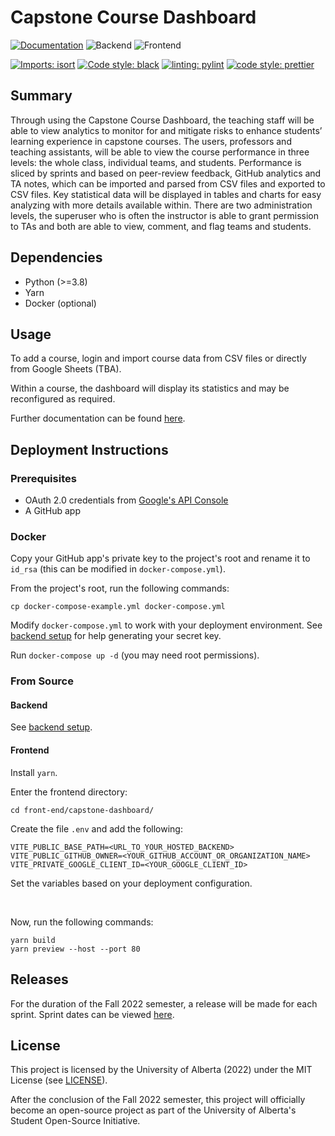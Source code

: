 # Capstone Course Dashboard

[![Documentation](https://github.com/UAlberta-CMPUT401/capstone-dashboard/actions/workflows/deploy-mkdocs.yaml/badge.svg)](https://ualberta-cmput401.github.io/capstone-dashboard/)
![Backend](https://github.com/UAlberta-CMPUT401/capstone-dashboard/actions/workflows/backend.yaml/badge.svg)
![Frontend](https://github.com/UAlberta-CMPUT401/capstone-dashboard/actions/workflows/frontend.yaml/badge.svg)

[![Imports: isort](https://img.shields.io/badge/%20imports-isort-%231674b1?style=flat&labelColor=ef8336)](https://pycqa.github.io/isort/)
[![Code style: black](https://img.shields.io/badge/code%20style-black-000000.svg)](https://github.com/psf/black)
[![linting: pylint](https://img.shields.io/badge/linting-pylint-yellowgreen)](https://github.com/PyCQA/pylint)
[![code style: prettier](https://img.shields.io/badge/code_style-prettier-ff69b4.svg?style=flat-square)](https://github.com/prettier/prettier)

## Summary

Through using the Capstone Course Dashboard, the teaching staff will be able to
view analytics to monitor for and mitigate risks to enhance students’ learning
experience in capstone courses. The users, professors and teaching assistants,
will be able to view the course performance in three levels: the whole class,
individual teams, and students. Performance is sliced by sprints and based on
peer-review feedback, GitHub analytics and TA notes, which can be imported and
parsed from CSV files and exported to CSV files. Key statistical data will be
displayed in tables and charts for easy analyzing with more details available
within. There are two administration levels, the superuser who is often the
instructor is able to grant permission to TAs and both are able to view,
comment, and flag teams and students.

## Dependencies

- Python (>=3.8)
- Yarn
- Docker (optional)

## Usage

To add a course, login and import course data from CSV files or directly from
Google Sheets (TBA).

Within a course, the dashboard will display its statistics and may be
reconfigured as required.

Further documentation can be found
[here](https://open-uofa.github.io/capstone-course-dashboard/).

## Deployment Instructions

### Prerequisites

- OAuth 2.0 credentials from [Google's API Console](https://console.developers.google.com/)
- A GitHub app

### Docker

Copy your GitHub app's private key to the project's root and rename it to
`id_rsa` (this can be modified in `docker-compose.yml`).

From the project's root, run the following commands:

```
cp docker-compose-example.yml docker-compose.yml
```

Modify `docker-compose.yml` to work with your deployment environment.
See [backend setup](backend/README.md) for help generating your secret key.

Run `docker-compose up -d` (you may need root permissions).

### From Source

#### Backend

See [backend setup](backend/README.md).

#### Frontend

Install `yarn`.

Enter the frontend directory:

```
cd front-end/capstone-dashboard/
```

Create the file `.env` and add the following:

```
VITE_PUBLIC_BASE_PATH=<URL_TO_YOUR_HOSTED_BACKEND>
VITE_PUBLIC_GITHUB_OWNER=<YOUR_GITHUB_ACCOUNT_OR_ORGANIZATION_NAME>
VITE_PRIVATE_GOOGLE_CLIENT_ID=<YOUR_GOOGLE_CLIENT_ID>
```

Set the variables based on your deployment configuration.

<br>

Now, run the following commands:

```
yarn build
yarn preview --host --port 80
```

## Releases

For the duration of the Fall 2022 semester, a release will be made for each sprint.
Sprint dates can be viewed
[here](https://ualberta-cmput401.github.io/capstone-dashboard/projectmanagement/#project-plan).

## License

This project is licensed by the University of Alberta (2022) under the
MIT License (see [LICENSE](LICENSE)).

After the conclusion of the Fall 2022 semester, this project will officially
become an open-source project as part of the University of Alberta's Student
Open-Source Initiative.
